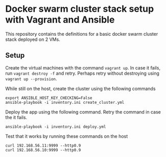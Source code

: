 # Docker swarm cluster stack setup with Vagrant and Ansible

This repository contains the definitions for a basic docker swarm cluster stack deployed on 2 VMs.

## Setup

Create the virtual machines with the command `vagrant up`. In case it fails, run `vagrant destroy -f` and retry. Perhaps retry without destroying using `vagrant up --provision`.

While still on the host, create the cluster using the following commands
```
export ANSIBLE_HOST_KEY_CHECKING=False 
ansible-playbook -i inventory.ini create_cluster.yml
```

Deploy the app using the following command. Retry the command in case the it fails.
```
ansible-playbook -i inventory.ini deploy.yml
```

Test that it works by running these commands on the host
```
curl 192.168.56.11:9999 --http0.9
curl 192.168.56.10:9999 --http0.9
```